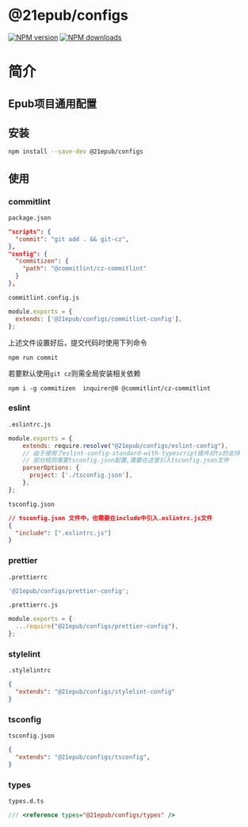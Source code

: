 # @21epub/configs

[![NPM version](https://img.shields.io/npm/v/@21epub/configs.svg?style=flat)](https://www.npmjs.com/package/@21epub/configs)
[![NPM downloads](http://img.shields.io/npm/dm/@21epub/configs.svg?style=flat)](https://www.npmjs.com/package/@21epub/configs)

# 简介

## Epub项目通用配置



## 安装

```sh
npm install --save-dev @21epub/configs
```


## 使用

### commitlint

`package.json`

```json
"scripts": {
  "commit": "git add . && git-cz",
},
"config": {
  "commitizen": {
    "path": "@commitlint/cz-commitlint"
  }
},
```

`commitlint.config.js`

```js
module.exports = {
  extends: ['@21epub/configs/commitlint-config'],
};
```

上述文件设置好后，提交代码时使用下列命令

```shell
npm run commit
```


若要默认使用`git cz`则需全局安装相关依赖

```shell
npm i -g commitizen  inquirer@8 @commitlint/cz-commitlint
```



### eslint

`.eslintrc.js`

```js
module.exports = {
    extends: require.resolve("@21epub/configs/eslint-config"),
  	// 由于使用了eslint-config-standard-with-typescript插件对ts的支持
  	// 部分规则需要tsconfig.json配置,需要在这里引入tsconfig.json文件
    parserOptions: {
      project: ['./tsconfig.json'],
    },
};
```

`tsconfig.json`

```json
// tsconfig.json 文件中，也需要在include中引入.eslintrc.js文件
{
  "include": [".eslintrc.js"]
}
```



### prettier

`.prettierrc`

```js
'@21epub/configs/prettier-config';
```

`.prettierrc.js`

```js
module.exports = {
  ...require("@21epub/configs/prettier-config"),
};
```



### stylelint

`.stylelintrc`

```json
{
  "extends": "@21epub/configs/stylelint-config"
}
```



### tsconfig

`tsconfig.json`

```json
{
  "extends": "@21epub/configs/tsconfig",
}
```



### types

`types.d.ts`

```ts
/// <reference types="@21epub/configs/types" />
```